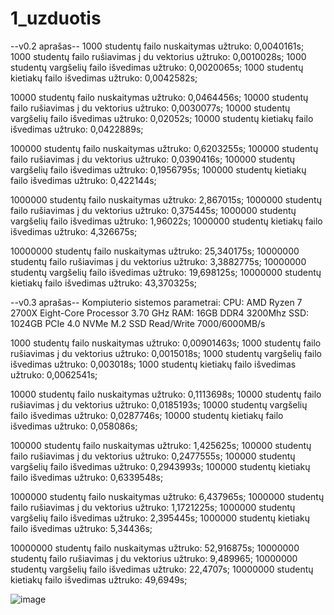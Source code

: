 # 1_uzduotis

--v0.2 aprašas--
1000 studentų failo nuskaitymas užtruko: 0,0040161s;
1000 studentų failo rušiavimas į du vektorius užtruko: 0,0010028s;
1000 studentų vargšelių failo išvedimas užtruko: 0,0020065s;
1000 studentų kietiakų failo išvedimas užtruko: 0,0042582s;

10000 studentų failo nuskaitymas užtruko: 0,0464456s;
10000 studentų failo rušiavimas į du vektorius užtruko: 0,0030077s;
10000 studentų vargšelių failo išvedimas užtruko: 0,02052s;
10000 studentų kietiakų failo išvedimas užtruko: 0,0422889s;

100000 studentų failo nuskaitymas užtruko: 0,6203255s;
100000 studentų failo rušiavimas į du vektorius užtruko: 0,0390416s;
100000 studentų vargšelių failo išvedimas užtruko: 0,1956795s;
100000 studentų kietiakų failo išvedimas užtruko: 0,422144s;

1000000 studentų failo nuskaitymas užtruko: 2,867015s;
1000000 studentų failo rušiavimas į du vektorius užtruko: 0,375445s;
1000000 studentų vargšelių failo išvedimas užtruko: 1,96022s;
1000000 studentų kietiakų failo išvedimas užtruko: 4,326675s;

10000000 studentų failo nuskaitymas užtruko: 25,340175s;
10000000 studentų failo rušiavimas į du vektorius užtruko: 3,3882775s;
10000000 studentų vargšelių failo išvedimas užtruko: 19,698125s;
10000000 studentų kietiakų failo išvedimas užtruko: 43,370325s;

--v0.3 aprašas--
Kompiuterio sistemos parametrai:
CPU: AMD Ryzen 7 2700X Eight-Core Processor 3.70 GHz
RAM: 16GB DDR4 3200Mhz
SSD: 1024GB PCIe 4.0 NVMe M.2 SSD Read/Write 7000/6000MB/s

1000 studentų failo nuskaitymas užtruko: 0,00901463s;
1000 studentų failo rušiavimas į du vektorius užtruko: 0,0015018s;
1000 studentų vargšelių failo išvedimas užtruko: 0,003018s;
1000 studentų kietiakų failo išvedimas užtruko: 0,0062541s;

10000 studentų failo nuskaitymas užtruko: 0,1113698s;
10000 studentų failo rušiavimas į du vektorius užtruko: 0,0185193s;
10000 studentų vargšelių failo išvedimas užtruko: 0,0287746s;
10000 studentų kietiakų failo išvedimas užtruko: 0,058086s;

100000 studentų failo nuskaitymas užtruko: 1,425625s;
100000 studentų failo rušiavimas į du vektorius užtruko: 0,2477555s;
100000 studentų vargšelių failo išvedimas užtruko: 0,2943993s;
100000 studentų kietiakų failo išvedimas užtruko: 0,6339548s;

1000000 studentų failo nuskaitymas užtruko: 6,437965s;
1000000 studentų failo rušiavimas į du vektorius užtruko: 1,1721225s;
1000000 studentų vargšelių failo išvedimas užtruko: 2,395445s;
1000000 studentų kietiakų failo išvedimas užtruko: 5,34436s;

10000000 studentų failo nuskaitymas užtruko: 52,916875s;
10000000 studentų failo rušiavimas į du vektorius užtruko: 9,489965;
10000000 studentų vargšelių failo išvedimas užtruko: 22,4707s;
10000000 studentų kietiakų failo išvedimas užtruko: 49,6949s;

![image](https://github.com/vbagonas/1_uzduotis/assets/76889117/9e38d194-d476-479c-acd3-29ea3820e5cb)
